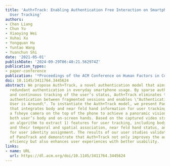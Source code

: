 ```yaml
---
title: 'Auth+Track: Enabling Authentication Free Interaction on Smartphone by Continuous
  User Tracking'
authors:
- Chen Liang
- Chun Yu
- Xiaoying Wei
- Xuhai Xu
- Yongquan Hu
- Yuntao Wang
- Yuanchun Shi
date: '2021-05-01'
publishDate: '2024-09-29T06:40:21.562974Z'
publication_types:
- paper-conference
publication: '*Proceedings of the ACM Conference on Human Factors in Computing Systems*'
doi: 10.1145/3411764.3445624
abstract: We propose Auth+Track, a novel authentication model that aims to reduce
  redundant authentication in everyday smartphone usage. By sparse authentication
  and continuous tracking of the user’s status, Auth+Track eliminates the \"gap\"
  authentication between fragmented sessions and enables \"Authentication Free when
  User is Around\". To instantiate the Auth+Track model, we present PanoTrack, a prototype
  that integrates body and near feld hand information for user tracking. We install
  a fsheye camera on the top of the phone to achieve a panoramic vision that can capture
  both user’s body and on-screen hands. Based on the captured video stream, we develop
  an algorithm to extract 1) features for user tracking, including body keypoints
  and their temporal and spatial association, near feld hand status, and 2) features
  for user identity assignment. The results of our user studies validate the feasibility
  of PanoTrack and demonstrate that Auth+Track not only improves the authentication
  efciency but also enhances user experiences with better usability.
links:
- name: URL
  url: https://dl.acm.org/doi/10.1145/3411764.3445624
---
```

